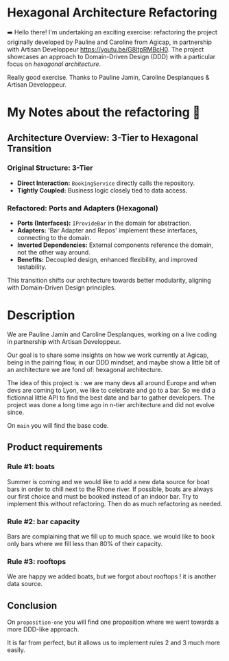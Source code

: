 # Hexagonal Architecture Refactoring

➡️ Hello there! I'm undertaking an exciting exercise: refactoring the project originally developed by Pauline and Caroline from Agicap, in partnership with Artisan Developpeur <https://youtu.be/G8ItpRMBcH0>. The project showcases an approach to Domain-Driven Design (DDD) with a particular focus on *hexagonal architecture*.

Really good exercise. Thanks to Pauline Jamin, Caroline Desplanques & Artisan Developpeur.

# My Notes about the refactoring 📝
## Architecture Overview: 3-Tier to Hexagonal Transition 
### Original Structure: 3-Tier
- **Direct Interaction:** `BookingService` directly calls the repository. 
- **Tightly Coupled:** Business logic closely tied to data access. 
### Refactored: Ports and Adapters (Hexagonal)
- **Ports (Interfaces):** `IProvideBar` in the domain for abstraction. 
- **Adapters:** 'Bar Adapter and Repos' implement these interfaces, connecting to the domain. 
- **Inverted Dependencies:** External components reference the domain, not the other way around. 
- **Benefits:** Decoupled design, enhanced flexibility, and improved testability.

This transition shifts our architecture towards better modularity, aligning with Domain-Driven Design principles.

# Description

We are Pauline Jamin and Caroline Desplanques, working on a live coding in partnership with Artisan Developpeur.

Our goal is to share some insights on how we work currently at Agicap, being in the pairing flow, in our DDD mindset, and maybe show a little bit of an architecture we are fond of: hexagonal architecture.

The idea of this project is : we are many devs all around Europe and when devs are coming to Lyon, we like to celebrate and go to a bar. 
So we did a fictionnal little API to find the best date and bar to gather developers. The project was done a long time ago in n-tier architecture and did not evolve since.

On `main` you will find the base code.

## Product requirements
### Rule #1: boats
Summer is coming and we would like to add a new data source for boat bars in order to chill next to the Rhone river. If possible, boats are always our first choice and must be booked instead of an indoor bar.
Try to implement this without refactoring. Then do as much refactoring as needed.

### Rule #2: bar capacity
Bars are complaining that we fill up to much space. we would like to book only bars where we fill less than 80% of their capacity.


### Rule #3: rooftops
We are happy we added boats, but we forgot about rooftops ! it is another data source.


## Conclusion
 On `proposition-one` you will find one proposition where we went towards a more DDD-like approach. 
 
 It is far from perfect, but it allows us to implement rules 2 and 3 much more easily.
